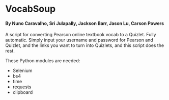 # VocabSoup
#### By Nuno Caravalho, Sri Julapally, Jackson Barr, Jason Lu, Carson Powers
A script for converting Pearson online textbook vocab to a Quizlet. Fully automatic. Simply input your username and password for Pearson and Quizlet, and the links you want to turn into Quizlets, and this script does the rest.

These Python modules are needed:
* Selenium
* bs4
* time
* requests
* clipboard
